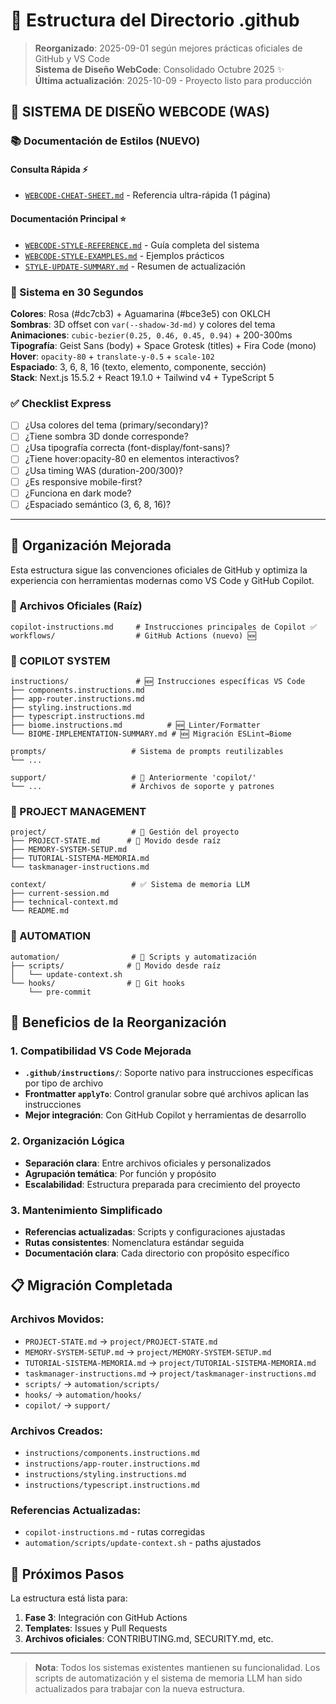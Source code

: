 # 📁 Estructura del Directorio .github

> **Reorganizado**: 2025-09-01 según mejores prácticas oficiales de GitHub y VS Code  
> **Sistema de Diseño WebCode**: Consolidado Octubre 2025 ✨  
> **Última actualización**: 2025-10-09 - Proyecto listo para producción

## 🎨 **SISTEMA DE DISEÑO WEBCODE (WAS)**

### **📚 Documentación de Estilos (NUEVO)**

#### **Consulta Rápida** ⚡
- [`WEBCODE-CHEAT-SHEET.md`](./WEBCODE-CHEAT-SHEET.md) - Referencia ultra-rápida (1 página)

#### **Documentación Principal** ⭐
- [`WEBCODE-STYLE-REFERENCE.md`](./WEBCODE-STYLE-REFERENCE.md) - Guía completa del sistema
- [`WEBCODE-STYLE-EXAMPLES.md`](./WEBCODE-STYLE-EXAMPLES.md) - Ejemplos prácticos
- [`STYLE-UPDATE-SUMMARY.md`](./STYLE-UPDATE-SUMMARY.md) - Resumen de actualización

### **🎯 Sistema en 30 Segundos**

**Colores**: Rosa (#dc7cb3) + Aguamarina (#bce3e5) con OKLCH  
**Sombras**: 3D offset con `var(--shadow-3d-md)` y colores del tema  
**Animaciones**: `cubic-bezier(0.25, 0.46, 0.45, 0.94)` + 200-300ms  
**Tipografía**: Geist Sans (body) + Space Grotesk (titles) + Fira Code (mono)  
**Hover**: `opacity-80` + `translate-y-0.5` + `scale-102`  
**Espaciado**: 3, 6, 8, 16 (texto, elemento, componente, sección)  
**Stack**: Next.js 15.5.2 + React 19.1.0 + Tailwind v4 + TypeScript 5

### **✅ Checklist Express**

- [ ] ¿Usa colores del tema (primary/secondary)?
- [ ] ¿Tiene sombra 3D donde corresponde?
- [ ] ¿Usa tipografía correcta (font-display/font-sans)?
- [ ] ¿Tiene hover:opacity-80 en elementos interactivos?
- [ ] ¿Usa timing WAS (duration-200/300)?
- [ ] ¿Es responsive mobile-first?
- [ ] ¿Funciona en dark mode?
- [ ] ¿Espaciado semántico (3, 6, 8, 16)?

---

## 🎯 **Organización Mejorada**

Esta estructura sigue las convenciones oficiales de GitHub y optimiza la experiencia con herramientas modernas como VS Code y GitHub Copilot.

### **📁 Archivos Oficiales (Raíz)**

```
copilot-instructions.md     # Instrucciones principales de Copilot ✅
workflows/                  # GitHub Actions (nuevo) 🆕
```

### **📁 COPILOT SYSTEM**

```
instructions/               # 🆕 Instrucciones específicas VS Code
├── components.instructions.md
├── app-router.instructions.md
├── styling.instructions.md
├── typescript.instructions.md
├── biome.instructions.md          # 🆕 Linter/Formatter
└── BIOME-IMPLEMENTATION-SUMMARY.md # 🆕 Migración ESLint→Biome

prompts/                   # Sistema de prompts reutilizables
└── ...

support/                   # 🔄 Anteriormente 'copilot/'
└── ...                    # Archivos de soporte y patrones
```

### **📁 PROJECT MANAGEMENT**

```
project/                   # 🔄 Gestión del proyecto
├── PROJECT-STATE.md      # 🔄 Movido desde raíz
├── MEMORY-SYSTEM-SETUP.md
├── TUTORIAL-SISTEMA-MEMORIA.md
└── taskmanager-instructions.md

context/                   # ✅ Sistema de memoria LLM
├── current-session.md
├── technical-context.md
└── README.md
```

### **📁 AUTOMATION**

```
automation/                # 🔄 Scripts y automatización
├── scripts/              # 🔄 Movido desde raíz
│   └── update-context.sh
└── hooks/                # 🔄 Git hooks
    └── pre-commit
```

## 🚀 **Beneficios de la Reorganización**

### **1. Compatibilidad VS Code Mejorada**

- **`.github/instructions/`**: Soporte nativo para instrucciones específicas por tipo de archivo
- **Frontmatter `applyTo`**: Control granular sobre qué archivos aplican las instrucciones
- **Mejor integración**: Con GitHub Copilot y herramientas de desarrollo

### **2. Organización Lógica**

- **Separación clara**: Entre archivos oficiales y personalizados
- **Agrupación temática**: Por función y propósito
- **Escalabilidad**: Estructura preparada para crecimiento del proyecto

### **3. Mantenimiento Simplificado**

- **Referencias actualizadas**: Scripts y configuraciones ajustadas
- **Rutas consistentes**: Nomenclatura estándar seguida
- **Documentación clara**: Cada directorio con propósito específico

## 📋 **Migración Completada**

### **Archivos Movidos:**

- `PROJECT-STATE.md` → `project/PROJECT-STATE.md`
- `MEMORY-SYSTEM-SETUP.md` → `project/MEMORY-SYSTEM-SETUP.md`
- `TUTORIAL-SISTEMA-MEMORIA.md` → `project/TUTORIAL-SISTEMA-MEMORIA.md`
- `taskmanager-instructions.md` → `project/taskmanager-instructions.md`
- `scripts/` → `automation/scripts/`
- `hooks/` → `automation/hooks/`
- `copilot/` → `support/`

### **Archivos Creados:**

- `instructions/components.instructions.md`
- `instructions/app-router.instructions.md`
- `instructions/styling.instructions.md`
- `instructions/typescript.instructions.md`

### **Referencias Actualizadas:**

- `copilot-instructions.md` - rutas corregidas
- `automation/scripts/update-context.sh` - paths ajustados

## 🔄 **Próximos Pasos**

La estructura está lista para:

1. **Fase 3**: Integración con GitHub Actions
2. **Templates**: Issues y Pull Requests
3. **Archivos oficiales**: CONTRIBUTING.md, SECURITY.md, etc.

---

> **Nota**: Todos los sistemas existentes mantienen su funcionalidad. Los scripts de automatización y el sistema de memoria LLM han sido actualizados para trabajar con la nueva estructura.
